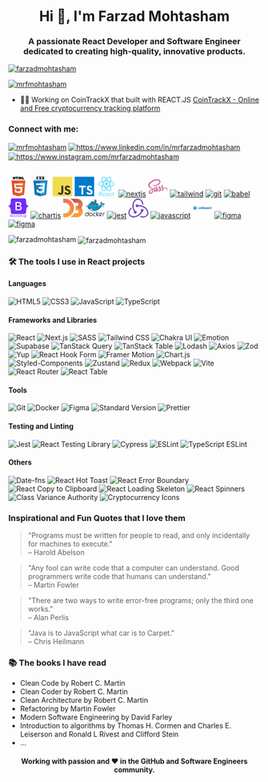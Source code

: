<h1 align="center">Hi 👋, I'm Farzad Mohtasham</h1>
<h3 align="center">A passionate React Developer and Software Engineer dedicated to creating high-quality, innovative products.</h3>

<p align="left"><a href="https://github.com/ryo-ma/github-profile-trophy"><img
  src="https://github-profile-trophy.vercel.app/?username=farzadmohtasham" alt="farzadmohtasham" /></a></p>

<p align="left"><a href="https://twitter.com/mrfmohtasham" target="blank"><img
  src="https://img.shields.io/twitter/follow/mrfmohtasham?logo=twitter&style=for-the-badge" alt="mrfmohtasham" /></a>
</p>

- 💸💵 Working on CoinTrackX that built with REACT.JS [CoinTrackX - Online and Free cryptocurrency tracking platform](https://github.com/FarzadMohtasham/CoinTrackX)

<h3 align="left">Connect with me:</h3>
<p align="left">
  <a href="https://twitter.com/mrfmohtasham" target="blank"><img align="center"
                                                                 src="https://raw.githubusercontent.com/rahuldkjain/github-profile-readme-generator/master/src/images/icons/Social/twitter.svg"
                                                                 alt="mrfmohtasham" height="30" width="40" /></a>
  <a href="https://www.linkedin.com/in/mrfarzadmohtasham" target="blank"><img align="center"
                                                                              src="https://raw.githubusercontent.com/rahuldkjain/github-profile-readme-generator/master/src/images/icons/Social/linked-in-alt.svg"
                                                                              alt="https://www.linkedin.com/in/mrfarzadmohtasham"
                                                                              height="30" width="40" /></a>
  <a href="https://www.instagram.com/mrfarzadmohtasham" target="blank"><img align="center"
                                                                            src="https://raw.githubusercontent.com/rahuldkjain/github-profile-readme-generator/master/src/images/icons/Social/instagram.svg"
                                                                            alt="https://www.instagram.com/mrfarzadmohtasham"
                                                                            height="30" width="40" /></a>
</p>

<p align="left">
  <br/>
  <a href="https://www.w3.org/html/" target="_blank" rel="noreferrer"><img
    src="https://raw.githubusercontent.com/devicons/devicon/master/icons/html5/html5-original-wordmark.svg" alt="html5"
    width="40" height="40" /></a>
  <a href="https://www.w3schools.com/css/" target="_blank" rel="noreferrer"><img
    src="https://raw.githubusercontent.com/devicons/devicon/master/icons/css3/css3-original-wordmark.svg" alt="css3"
    width="40" height="40" /></a>
  <a href="https://developer.mozilla.org/en-US/docs/Web/JavaScript" target="_blank" rel="noreferrer"> <img
    src="https://raw.githubusercontent.com/devicons/devicon/master/icons/javascript/javascript-original.svg"
    alt="javascript" width="40" height="40" /></a>
  <a href="https://www.typescriptlang.org/" target="_blank" rel="noreferrer"><img
    src="https://raw.githubusercontent.com/devicons/devicon/master/icons/typescript/typescript-original.svg"
    alt="typescript" width="40" height="40" /></a>
  <a href="https://reactjs.org/" target="_blank" rel="noreferrer"><img
    src="https://raw.githubusercontent.com/devicons/devicon/master/icons/react/react-original-wordmark.svg" alt="react"
    width="40" height="40" /></a>
  <a href="https://nextjs.org/" target="_blank" rel="noreferrer"><img
    src="https://cdn.worldvectorlogo.com/logos/nextjs-2.svg" alt="nextjs" width="40" height="40" /></a>
  <a href="https://sass-lang.com" target="_blank" rel="noreferrer"><img
    src="https://raw.githubusercontent.com/devicons/devicon/master/icons/sass/sass-original.svg" alt="sass" width="40"
    height="40" /></a>
  <a href="https://tailwindcss.com/" target="_blank" rel="noreferrer"><img
    src="https://www.vectorlogo.zone/logos/tailwindcss/tailwindcss-icon.svg" alt="tailwind" width="40"
    height="40" /></a>
  <a href="https://git-scm.com/" target="_blank" rel="noreferrer"><img
    src="https://www.vectorlogo.zone/logos/git-scm/git-scm-icon.svg" alt="git" width="40" height="40" /></a>
  <a href="https://babeljs.io/" target="_blank" rel="noreferrer"><img
    src="https://www.vectorlogo.zone/logos/babeljs/babeljs-icon.svg" alt="babel" width="40" height="40" /></a>
  <a href="https://getbootstrap.com" target="_blank" rel="noreferrer"> <img
    src="https://raw.githubusercontent.com/devicons/devicon/master/icons/bootstrap/bootstrap-plain-wordmark.svg"
    alt="bootstrap" width="40" height="40" /></a>
  <a href="https://www.chartjs.org" target="_blank" rel="noreferrer"> <img
    src="https://www.chartjs.org/media/logo-title.svg" alt="chartjs" width="40" height="40" /></a>
  <a href="https://d3js.org/" target="_blank" rel="noreferrer"><img
    src="https://raw.githubusercontent.com/devicons/devicon/master/icons/d3js/d3js-original.svg" alt="d3js" width="40"
    height="40" /></a>
  <a href="https://www.docker.com/" target="_blank" rel="noreferrer"> <img
    src="https://raw.githubusercontent.com/devicons/devicon/master/icons/docker/docker-original-wordmark.svg"
    alt="docker" width="40" height="40" /></a>
  <a href="https://jestjs.io" target="_blank" rel="noreferrer"> <img
    src="https://www.vectorlogo.zone/logos/jestjsio/jestjsio-icon.svg" alt="jest" width="40" height="40" /></a>
  <a href="https://redux.js.org" target="_blank" rel="noreferrer"> <img
    src="https://raw.githubusercontent.com/devicons/devicon/master/icons/redux/redux-original.svg" alt="redux"
    width="40" height="40" /></a>
  <a href="https://github.com/pmndrs/zustand/" target="_blank" rel="noreferrer"> <img
    src="https://github.com/pmndrs/zustand/blob/main/examples/demo/public/logo512.png" alt="javascript" width="40"
    height="40" /></a>
  <a href="https://webpack.js.org" target="_blank" rel="noreferrer"> <img
    src="https://raw.githubusercontent.com/devicons/devicon/d00d0969292a6569d45b06d3f350f463a0107b0d/icons/webpack/webpack-original-wordmark.svg"
    alt="webpack" width="40" height="40" /></a>
  <a href="https://tanstack.com/query" target="_blank" rel="noreferrer"> <img
    src="https://zwrleecsvygsftotatty.supabase.co/storage/v1/object/public/NEXO%20Files/logos__react_query_icon.svg"
    alt="figma" width="40" height="40" /> </a>
  <a href="https://www.figma.com/" target="_blank" rel="noreferrer"> <img
    src="https://www.vectorlogo.zone/logos/figma/figma-icon.svg" alt="figma" width="40" height="40" /></a>
</p>

<p><img align="left"
        src="https://github-readme-stats.vercel.app/api/top-langs?username=farzadmohtasham&show_icons=true&locale=en&layout=compact"
        alt="farzadmohtasham" /></p>

<p>&nbsp;<img align="center"
              src="https://github-readme-stats.vercel.app/api?username=farzadmohtasham&show_icons=true&locale=en"
              alt="farzadmohtasham" /></p
<br>

### 🛠️ The tools I use in React projects

#### Languages
![HTML5](https://img.shields.io/badge/-HTML5-E34F26?style=flat-square&logo=html5&logoColor=white&logoWidth=20&borderRadius=5)
![CSS3](https://img.shields.io/badge/-CSS3-1572B6?style=flat-square&logo=css3&borderRadius=5)
![JavaScript](https://img.shields.io/badge/-JavaScript-F7DF1E?style=flat-square&logo=javascript&logoColor=black&borderRadius=5)
![TypeScript](https://img.shields.io/badge/-TypeScript-3178C6?style=flat-square&logo=typescript&logoColor=white&borderRadius=5)

#### Frameworks and Libraries
![React](https://img.shields.io/badge/-React-61DAFB?style=flat-square&logo=react&logoColor=black&borderRadius=5)
![Next.js](https://img.shields.io/badge/-Next.js-000000?style=flat-square&logo=nextdotjs&logoColor=white&borderRadius=5)
![SASS](https://img.shields.io/badge/-SASS-CC6699?style=flat-square&logo=sass&logoColor=white&borderRadius=5)
![Tailwind CSS](https://img.shields.io/badge/-TailwindCSS-38B2AC?style=flat-square&logo=tailwind-css&logoColor=white&borderRadius=5)
![Chakra UI](https://img.shields.io/badge/-Chakra%20UI-319795?style=flat-square&logo=chakraui&logoColor=white&borderRadius=5)
![Emotion](https://img.shields.io/badge/-Emotion-C56BFF?style=flat-square&logo=emotion&logoColor=white&borderRadius=5)
![Supabase](https://img.shields.io/badge/-Supabase-3ECF8E?style=flat-square&logo=supabase&logoColor=white&borderRadius=5)
![TanStack Query](https://img.shields.io/badge/-TanStack%20Query-FF4154?style=flat-square&logo=react-query&logoColor=white&borderRadius=5)
![TanStack Table](https://img.shields.io/badge/-TanStack%20Table-FF4154?style=flat-square&logo=react-table&logoColor=white&borderRadius=5)
![Lodash](https://img.shields.io/badge/-Lodash-3492FF?style=flat-square&logo=lodash&logoColor=white&borderRadius=5)
![Axios](https://img.shields.io/badge/-Axios-5A29E4?style=flat-square&logo=axios&logoColor=white&borderRadius=5)
![Zod](https://img.shields.io/badge/-Zod-3C3C3C?style=flat-square&logo=zod&logoColor=white&borderRadius=5)
![Yup](https://img.shields.io/badge/-Yup-006400?style=flat-square&logo=yup&logoColor=white&borderRadius=5)
![React Hook Form](https://img.shields.io/badge/-React%20Hook%20Form-EC5990?style=flat-square&logo=react-hook-form&logoColor=white&borderRadius=5)
![Framer Motion](https://img.shields.io/badge/-Framer%20Motion-0055FF?style=flat-square&logo=framer&logoColor=white&borderRadius=5)
![Chart.js](https://img.shields.io/badge/-Chart.js-FF6384?style=flat-square&logo=chartdotjs&logoColor=white&borderRadius=5)
![Styled-Components](https://img.shields.io/badge/-Styled--Components-DB7093?style=flat-square&logo=styled-components&logoColor=white&borderRadius=5)
![Zustand](https://img.shields.io/badge/-Zustand-000000?style=flat-square&logo=redux&logoColor=white&borderRadius=5)
![Redux](https://img.shields.io/badge/-Redux-764ABC?style=flat-square&logo=redux&logoColor=white&borderRadius=5)
![Webpack](https://img.shields.io/badge/-Webpack-8DD6F9?style=flat-square&logo=webpack&logoColor=black&borderRadius=5)
![Vite](https://img.shields.io/badge/-Vite-646CFF?style=flat-square&logo=vite&logoColor=white&borderRadius=5)
![React Router](https://img.shields.io/badge/-React%20Router-CA4245?style=flat-square&logo=react-router&logoColor=white&borderRadius=5)
![React Table](https://img.shields.io/badge/-React%20Table-FF4154?style=flat-square&logo=react-table&logoColor=white&borderRadius=5)

#### Tools
![Git](https://img.shields.io/badge/-Git-F05032?style=flat-square&logo=git&logoColor=white&borderRadius=5)
![Docker](https://img.shields.io/badge/-Docker-2496ED?style=flat-square&logo=docker&logoColor=white&borderRadius=5)
![Figma](https://img.shields.io/badge/-Figma-F24E1E?style=flat-square&logo=figma&logoColor=white&borderRadius=5)
![Standard Version](https://img.shields.io/badge/-Standard%20Version-000000?style=flat-square&logo=standard-version&logoColor=white&borderRadius=5)
![Prettier](https://img.shields.io/badge/-Prettier-F7B93E?style=flat-square&logo=prettier&logoColor=white&borderRadius=5)

#### Testing and Linting
![Jest](https://img.shields.io/badge/-Jest-C21325?style=flat-square&logo=jest&logoColor=white&borderRadius=5)
![React Testing Library](https://img.shields.io/badge/-React%20Testing%20Library-E33332?style=flat-square&logo=testing-library&logoColor=white&borderRadius=5)
![Cypress](https://img.shields.io/badge/Cypress-00C58E?style=flat-square&logo=cypress&logoColor=white&borderRadius=5)
![ESLint](https://img.shields.io/badge/-ESLint-4B32C3?style=flat-square&logo=eslint&logoColor=white&borderRadius=5)
![TypeScript ESLint](https://img.shields.io/badge/-TypeScript%20ESLint-007ACC?style=flat-square&logo=typescript&logoColor=white&borderRadius=5)

#### Others
![Date-fns](https://img.shields.io/badge/-Date--fns-3A3A3A?style=flat-square&logo=date-fns&logoColor=white&borderRadius=5)
![React Hot Toast](https://img.shields.io/badge/-React%20Hot%20Toast-F57C00?style=flat-square&logo=react-hot-toast&logoColor=white&borderRadius=5)
![React Error Boundary](https://img.shields.io/badge/-React%20Error%20Boundary-CA4245?style=flat-square&logo=react-router&logoColor=white&borderRadius=5)
![React Copy to Clipboard](https://img.shields.io/badge/-React%20Copy%20to%20Clipboard-FFDA44?style=flat-square&logo=copy-to-clipboard&logoColor=black&borderRadius=5)
![React Loading Skeleton](https://img.shields.io/badge/-React%20Loading%20Skeleton-646CFF?style=flat-square&logo=vite&logoColor=white&borderRadius=5)
![React Spinners](https://img.shields.io/badge/-React%20Spinners-FFC107?style=flat-square&logo=react-spinners&logoColor=white&borderRadius=5)
![Class Variance Authority](https://img.shields.io/badge/-Class%20Variance%20Authority-000000?style=flat-square&logoColor=white&borderRadius=5)
![Cryptocurrency Icons](https://img.shields.io/badge/-Cryptocurrency%20Icons-3A3A3A?style=flat-square&logo=cryptocurrency-icons&logoColor=white&borderRadius=5)


### Inspirational and Fun Quotes that I love them

> "Programs must be written for people to read, and only incidentally for machines to execute."  
> – Harold Abelson

> "Any fool can write code that a computer can understand. Good programmers write code that humans can understand."  
> – Martin Fowler

> "There are two ways to write error-free programs; only the third one works."  
> – Alan Perlis

> "Java is to JavaScript what car is to Carpet."  
> – Chris Heilmann

### 📚 The books I have read
- Clean Code by Robert C. Martin
- Clean Coder by Robert C. Martin
- Clean Architecture by Robert C. Martin
- Refactoring by Martin Fowler
- Modern Software Engineering by David Farley
- Introduction to algorithms by Thomas H. Cormen and Charles E. Leiserson and Ronald L Rivest and Clifford Stein
- ...

<h4 align="center">Working with passion and ❤️ in the GitHub and Software Engineers community.</h4>
